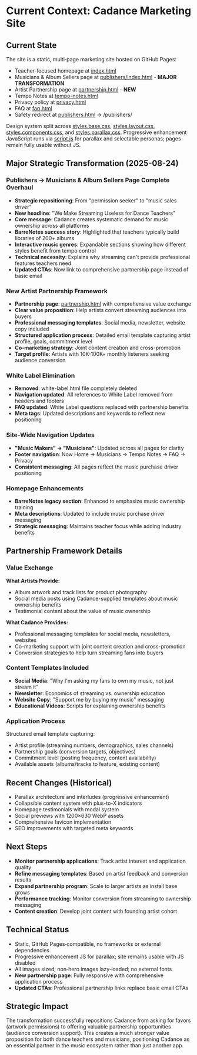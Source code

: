 # Current Context: Cadance Marketing Site

## Current State
The site is a static, multi‑page marketing site hosted on GitHub Pages:
- Teacher‑focused homepage at [index.html](index.html)
- Musicians & Album Sellers page at [publishers/index.html](publishers/index.html) - **MAJOR TRANSFORMATION**
- Artist Partnership page at [partnership.html](partnership.html) - **NEW**
- Tempo Notes at [tempo-notes.html](tempo-notes.html)
- Privacy policy at [privacy.html](privacy.html)
- FAQ at [faq.html](faq.html)
- Safety redirect at [publishers.html](publishers.html) → /publishers/

Design system split across [styles.base.css](styles.base.css), [styles.layout.css](styles.layout.css), [styles.components.css](styles.components.css), and [styles.parallax.css](styles.parallax.css). Progressive enhancement JavaScript runs via [script.js](script.js) for parallax and selectable personas; pages remain fully usable without JS.

## Major Strategic Transformation (2025-08-24)

### **Publishers → Musicians & Album Sellers Page Complete Overhaul**
- **Strategic repositioning**: From "permission seeker" to "music sales driver"
- **New headline**: "We Make Streaming Useless for Dance Teachers"
- **Core message**: Cadance creates systematic demand for music ownership across all platforms
- **BarreNotes success story**: Highlighted that teachers typically build libraries of 200+ albums
- **Interactive music genres**: Expandable sections showing how different styles benefit from tempo control
- **Technical necessity**: Explains why streaming can't provide professional features teachers need
- **Updated CTAs**: Now link to comprehensive partnership page instead of basic email

### **New Artist Partnership Framework**
- **Partnership page**: [partnership.html](partnership.html) with comprehensive value exchange
- **Clear value proposition**: Help artists convert streaming audiences into buyers
- **Professional messaging templates**: Social media, newsletter, website copy included
- **Structured application process**: Detailed email template capturing artist profile, goals, commitment level
- **Co-marketing strategy**: Joint content creation and cross-promotion
- **Target profile**: Artists with 10K-100K+ monthly listeners seeking audience conversion

### **White Label Elimination**
- **Removed**: white-label.html file completely deleted
- **Navigation updated**: All references to White Label removed from headers and footers
- **FAQ updated**: White Label questions replaced with partnership benefits
- **Meta tags**: Updated descriptions and keywords to reflect new positioning

### **Site-Wide Navigation Updates**
- **"Music Makers" → "Musicians"**: Updated across all pages for clarity
- **Footer navigation**: Now Home → Musicians → Tempo Notes → FAQ → Privacy
- **Consistent messaging**: All pages reflect the music purchase driver positioning

### **Homepage Enhancements**
- **BarreNotes legacy section**: Enhanced to emphasize music ownership training
- **Meta descriptions**: Updated to include music purchase driver messaging
- **Strategic messaging**: Maintains teacher focus while adding industry benefits

## Partnership Framework Details

### **Value Exchange**
**What Artists Provide:**
- Album artwork and track lists for product photography
- Social media posts using Cadance-supplied templates about music ownership benefits
- Testimonial content about the value of music ownership

**What Cadance Provides:**
- Professional messaging templates for social media, newsletters, websites
- Co-marketing support with joint content creation and cross-promotion
- Conversion strategies to help turn streaming fans into buyers

### **Content Templates Included**
- **Social Media**: "Why I'm asking my fans to own my music, not just stream it"
- **Newsletter**: Economics of streaming vs. ownership education
- **Website Copy**: "Support me by buying my music" messaging
- **Educational Videos**: Scripts for explaining ownership benefits

### **Application Process**
Structured email template capturing:
- Artist profile (streaming numbers, demographics, sales channels)
- Partnership goals (conversion targets, objectives)
- Commitment level (posting frequency, content availability)
- Available assets (albums/tracks to feature, existing content)

## Recent Changes (Historical)
- Parallax architecture and interludes (progressive enhancement)
- Collapsible content system with plus-to-X indicators
- Homepage testimonials with modal system
- Social previews with 1200×630 WebP assets
- Comprehensive favicon implementation
- SEO improvements with targeted meta keywords

## Next Steps
- **Monitor partnership applications**: Track artist interest and application quality
- **Refine messaging templates**: Based on artist feedback and conversion results
- **Expand partnership program**: Scale to larger artists as install base grows
- **Performance tracking**: Monitor conversion from streaming to ownership messaging
- **Content creation**: Develop joint content with founding artist cohort

## Technical Status
- Static, GitHub Pages‑compatible, no frameworks or external dependencies
- Progressive enhancement JS for parallax; site remains usable with JS disabled
- All images sized; non‑hero images lazy‑loaded; no external fonts
- **New partnership page**: Fully responsive with comprehensive application process
- **Updated CTAs**: Professional partnership links replace basic email CTAs

## Strategic Impact
The transformation successfully repositions Cadance from asking for favors (artwork permissions) to offering valuable partnership opportunities (audience conversion support). This creates a much stronger value proposition for both dance teachers and musicians, positioning Cadance as an essential partner in the music ecosystem rather than just another app.